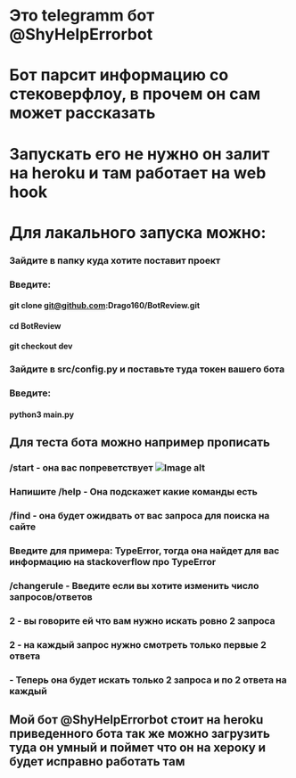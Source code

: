 # Это telegramm бот @ShyHelpErrorbot 

# Бот парсит информацию со стековерфлоу, в прочем он сам может рассказать   

# Запускать его не нужно он залит на heroku и там работает на web hook   
# Для лакального запуска можно:   
### Зайдите в папку куда хотите поставит проект   
### Введите:   
#### git clone git@github.com:Drago160/BotReview.git   
#### cd BotReview
#### git checkout dev
### Зайдите в src/config.py и поставьте туда токен вашего бота    
### Введите:   
#### python3 main.py   

## Для теста бота можно например прописать   
### /start - она вас попреветствует ![Image alt](https://github.com/Drago160/{tmprepos}/raw/main/start.png)  
### Напишите /help - Она подскажет какие команды есть   
### /find - она будет ожидвать от вас запроса для поиска на сайте   
### Введите для примера: TypeError, тогда она найдет для вас информацию на stackoverflow про TypeError   
### /changerule - Введите если вы хотите изменить число запросов/ответов    
### 2 - вы говорите ей что вам нужно искать ровно 2 запроса   
### 2 - на каждый запрос нужно смотреть только первые 2 ответа   
### - Теперь она будет искать только 2 запроса и по 2 ответа на каждый   

## Мой бот @ShyHelpErrorbot стоит на heroku приведенного бота так же можно загрузить туда он умный и поймет что он на хероку и будет исправно работать там    

